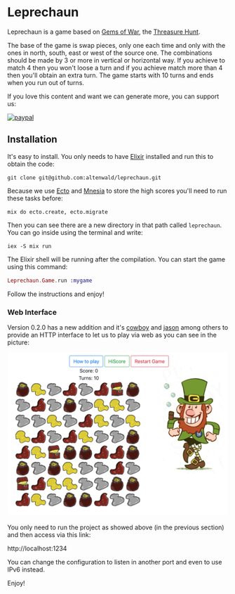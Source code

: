 # Leprechaun

Leprechaun is a game based on [Gems of War](https://gemsofwar.com/), the [Threasure Hunt](https://gemsofwar.zendesk.com/hc/en-us/articles/205368765-Treasure-Hunt-and-Treasure-Maps).

The base of the game is swap pieces, only one each time and only with the ones in north, south, east or west of the source one. The combinations should be made by 3 or more in vertical or horizontal way. If you achieve to match 4 then you won't loose a turn and if you achieve match more than 4 then you'll obtain an extra turn. The game starts with 10 turns and ends when you run out of turns.

If you love this content and want we can generate more, you can support us:

[![paypal](https://www.paypalobjects.com/en_US/GB/i/btn/btn_donateCC_LG.gif)](https://www.paypal.com/cgi-bin/webscr?cmd=_s-xclick&hosted_button_id=RC5F8STDA6AXE)

## Installation

It's easy to install. You only needs to have [Elixir](https://elixir-lang.org/install.html) installed and run this to obtain the code:

```
git clone git@github.com:altenwald/leprechaun.git
```

Because we use [Ecto](https://hexdocs.pm/ecto/Ecto.html) and [Mnesia](https://en.wikipedia.org/wiki/Mnesia) to store the high scores you'll need to run these tasks before:

```
mix do ecto.create, ecto.migrate
```

Then you can see there are a new directory in that path called `leprechaun`. You can go inside using the terminal and write:

```
iex -S mix run
```

The Elixir shell will be running after the compilation. You can start the game using this command:

```elixir
Leprechaun.Game.run :mygame
```

Follow the instructions and enjoy!

### Web Interface

Version 0.2.0 has a new addition and it's [cowboy][1] and [jason][2] among others to provide an HTTP
interface to let us to play via web as you can see in the picture:

[![Leprechaun WebGame](screenshot_web.png)](screenshot_web.png)

You only need to run the project as showed above (in the previous section) and then access via this link:

http://localhost:1234

You can change the configuration to listen in another port and even to use IPv6 instead.

Enjoy!

[1]: https://github.com/ninenines/cowboy
[2]: https://github.com/michalmuskala/jason
